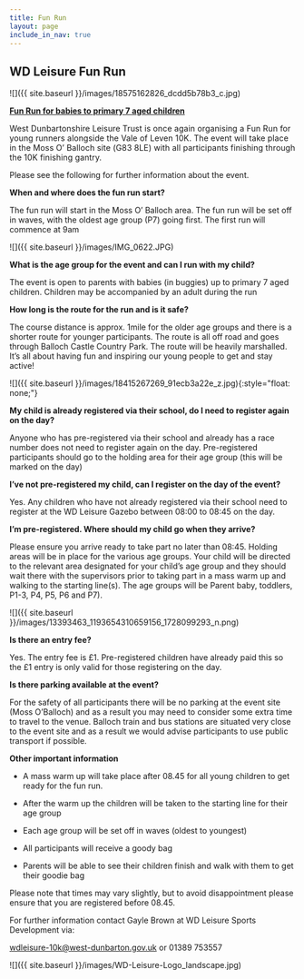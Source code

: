 ```yaml
---
title: Fun Run
layout: page
include_in_nav: true
---
```

## WD Leisure Fun Run

![]({{ site.baseurl }}/images/18575162826_dcdd5b78b3_c.jpg)

**<u>Fun Run for babies to primary 7 aged children</u>**

<span style="letter-spacing: 0.01em;">West Dunbartonshire Leisure Trust is once again organising a Fun Run for young runners alongside the Vale of Leven 10K. The event will take place in the Moss O’ Balloch site (G83 8LE) with all participants finishing through the 10K finishing gantry.</span>  

Please see the following for further information about the event.

**When and where does the fun run start?**

The fun run will start in the Moss O’ Balloch area. The fun run will be set off in waves, with the oldest age group (P7) going first. The first run will commence at 9am

![]({{ site.baseurl }}/images/IMG_0622.JPG)

**What is the age group for the event and can I run with my child?**

The event is open to parents with babies (in buggies) up to primary 7 aged children. Children may be accompanied by an adult during the run

**How long is the route for the run and is it safe?**

The course distance is approx. 1mile for the older age groups and there is a shorter route for younger participants. The route is all off road and goes through Balloch Castle Country Park. The route will be heavily marshalled. It’s all about having fun and inspiring our young people to get and stay active!

![]({{ site.baseurl }}/images/18415267269_91ecb3a22e_z.jpg){:style="float: none;"}

**My child is already registered via their school, do I need to register again on the day?**

Anyone who has pre-registered via their school and already has a race number does not need to register again on the day. Pre-registered participants should go to the holding area for their age group (this will be marked on the day)

**I’ve not pre-registered my child, can I register on the day of the event?**

Yes. Any children who have not already registered via their school need to register at the WD Leisure Gazebo between 08:00 to 08:45 on the day.

**I’m pre-registered. Where should my child go when they arrive?**

Please ensure you arrive ready to take part no later than 08:45\. Holding areas will be in place for the various age groups. Your child will be directed to the relevant area designated for your child’s age group and they should wait there with the supervisors prior to taking part in a mass warm up and walking to the starting line(s). The age groups will be Parent baby, toddlers, P1-3, P4, P5, P6 and P7).

![]({{ site.baseurl }}/images/13393463_1193654310659156_1728099293_n.png)

**Is there an entry fee?**

Yes. The entry fee is £1\. Pre-registered children have already paid this so the £1 entry is only valid for those registering on the day.

**Is there parking available at the event?**

For the safety of all participants there will be no parking at the event site (Moss O’Balloch) and as a result you may need to consider some extra time to travel to the venue. Balloch train and bus stations are situated very close to the event site and as a result we would advise participants to use public transport if possible.

**Other important information**

*   A mass warm up will take place after 08.45 for all young children to get ready for the fun run.

*   After the warm up the children will be taken to the starting line for their age group

*   Each age group will be set off in waves (oldest to youngest)

*   All participants will receive a goody bag

*   Parents will be able to see their children finish and walk with them to get their goodie bag

Please note that times may vary slightly, but to avoid disappointment please ensure that you are registered before 08.45.

For further information contact Gayle Brown at WD Leisure Sports Development via:

wdleisure-10k@west-dunbarton.gov.uk or 01389 753557

![]({{ site.baseurl }}/images/WD-Leisure-Logo_landscape.jpg)
